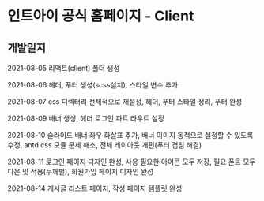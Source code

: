 # 인트아이 공식 홈페이지 - Client

## 개발일지
2021-08-05 리액트(client) 폴더 생성

2021-08-06 헤더, 푸터 생성(scss설치), 스타일 변수 추가

2021-08-07 css 디렉터리 전체적으로 재설정, 헤더, 푸터 스타일 정리, 푸터 완성

2021-08-09 배너 생성, 헤더 로그인 파트 라우트 설정

2021-08-10 슬라이드 배너 좌우 화살표 추가, 배너 이미지 동적으로 설정할 수 있도록 수정, antd css 모듈 문제 해소, 전체 레이아웃 개편(푸터 겹침 해결)

2021-08-11 로그인 페이지 디자인 완성, 사용 필요한 아이콘 모두 저장, 필요 폰트 모두 다운 및 적용(두께별), 회원가입 페이지 디자인 완성

2021-08-14 게시글 리스트 페이지, 작성 페이지 템플릿 완성
